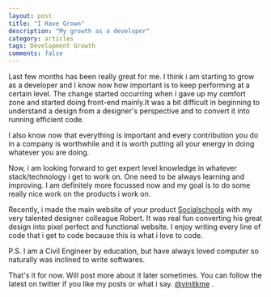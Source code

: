 ```yaml
---
layout: post
title: "I Have Grown"
description: "My growth as a developer"
category: articles
tags: Development Growth
comments: false
---
```


Last few months has been really great for me. I think i am starting to grow as a developer and I know now 
how important is to keep performing at a certain level. The change started occurring when i gave up my 
comfort zone and started doing front-end mainly.It was a bit difficult in beginning to understand a design
from a designer's perspective and to convert it into running efficient code. 

I also know now that everything is important and every contribution you do in a company is worthwhile and 
it is worth putting all your energy in doing whatever you are doing.

Now, i am looking forward to get expert level knowledge in whatever stack/technology i get to work on.
One need to be always learning and improving. I am definitely more focussed now and my goal is to do some really 
nice work on the products i work on.

Recently, i made the main website of your product [Socialschools](http://www.socialschools.nl/en/) with my very 
talented designer colleague Robert. It was real fun converting his great design into pixel perfect and functional website.
I enjoy writing every line of code that i get to code because this is what i love to code. 

P.S. I am a Civil Engineer by education, but have always loved computer so naturally was inclined to write softwares.

That's it for now. Will post more about it later sometimes. You can follow the latest on twitter
if you like my posts or what i say. [@vinitkme](http://twitter.com/vinitkme) . 
